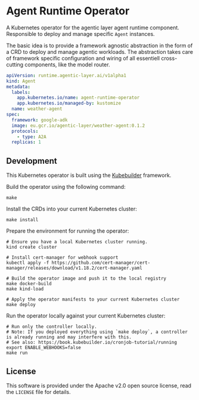 # Agent Runtime Operator

A Kubernetes operator for the agentic layer agent runtime component.
Responsible to deploy and manage specific `Agent` instances.

The basic idea is to provide a framework agnostic abstraction in the form of 
a CRD to deploy and manage agentic workloads. The abstraction takes care 
of framework specific configuration and wiring of all essentiell cross-cutting 
components, like the model router.

```yaml
apiVersion: runtime.agentic-layer.ai/v1alpha1
kind: Agent
metadata:
  labels:
    app.kubernetes.io/name: agent-runtime-operator
    app.kubernetes.io/managed-by: kustomize
  name: weather-agent
spec:
  framework: google-adk
  image: eu.gcr.io/agentic-layer/weather-agent:0.1.2
  protocols:
    - type: A2A
  replicas: 1
```

## Development

This Kubernetes operator is built using the [Kubebuilder](https://book.kubebuilder.io/) framework.

Build the operator using the following command:

```shell
make
```

Install the CRDs into your current Kubernetes cluster:

```shell
make install
```

Prepare the environment for running the operator:

```shell
# Ensure you have a local Kubernetes cluster running.
kind create cluster

# Install cert-manager for webhook support
kubectl apply -f https://github.com/cert-manager/cert-manager/releases/download/v1.18.2/cert-manager.yaml

# Build the operator image and push it to the local registry
make docker-build
make kind-load

# Apply the operator manifests to your current Kubernetes cluster
make deploy
```

Run the operator locally against your current Kubernetes cluster:

```shell
# Run only the controller locally.
# Note: If you deployed everything using `make deploy`, a controller is already running and may interfere with this.
# See also: https://book.kubebuilder.io/cronjob-tutorial/running
export ENABLE_WEBHOOKS=false
make run
```

## License

This software is provided under the Apache v2.0 open source license, read the `LICENSE` file for details.
